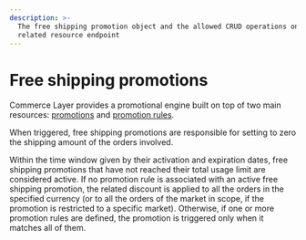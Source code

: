 ```yaml
---
description: >-
  The free shipping promotion object and the allowed CRUD operations on the
  related resource endpoint
---
```


# Free shipping promotions

Commerce Layer provides a promotional engine built on top of two main resources: [promotions](https://docs.commercelayer.io/api/resources/promotions) and [promotion rules](https://docs.commercelayer.io/api/resources/promotion\_rules).

When triggered, free shipping promotions are responsible for setting to zero the shipping amount of the orders involved.

Within the time window given by their activation and expiration dates, free shipping promotions that have not reached their total usage limit are considered active. If no promotion rule is associated with an active free shipping promotion, the related discount is applied to all the orders in the specified currency (or to all the orders of the market in scope, if the promotion is restricted to a specific market). Otherwise, if one or more promotion rules are defined, the promotion is triggered only when it matches all of them.
